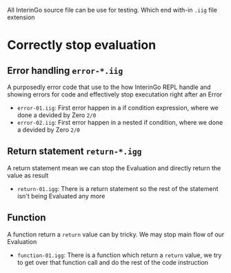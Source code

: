 All InterinGo source file can be use for testing. Which end with-in `.iig` file extension

# Correctly stop evaluation

## Error handling `error-*.iig`

A purposedly error code that use to the how InterinGo REPL handle and showing errors for code and effectively stop executation right after an Error
- `error-01.iig`: First error happen in a if condition expression, where we done a devided by Zero `2/0`
- `error-02.iig`: First error happen in a nested if condition, where we done a devided by Zero `2/0`


## Return statement `return-*.igg`

A return statement mean we can stop the Evaluation and directly return the value as result
- `return-01.igg`: There is a return statement so the rest of the statement isn't being Evaluated any more

## Function

A function return a `return` value can by tricky. We may stop main flow of our Evaluation
- `function-01.igg`: There is a function which return a `return` value, we try to get over that function call and do the rest of the code instruction
